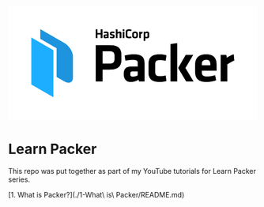 ![Packer](./assets/Packer.png)
# Learn Packer
This repo was put together as part of my YouTube tutorials for Learn Packer series.


[1. What is Packer?](./1-What\ is\ Packer/README.md)